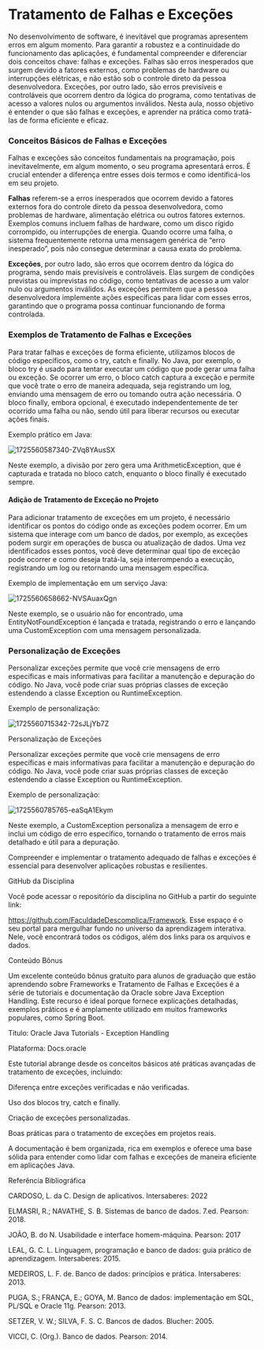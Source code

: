 # Tratamento de Falhas e Exceções


No desenvolvimento de software, é inevitável que programas apresentem erros em algum momento. Para garantir a robustez e a continuidade do funcionamento das aplicações, é fundamental compreender e diferenciar dois conceitos chave: falhas e exceções. Falhas são erros inesperados que surgem devido a fatores externos, como problemas de hardware ou interrupções elétricas, e não estão sob o controle direto da pessoa desenvolvedora. Exceções, por outro lado, são erros previsíveis e controláveis que ocorrem dentro da lógica do programa, como tentativas de acesso a valores nulos ou argumentos inválidos. Nesta aula, nosso objetivo é entender o que são falhas e exceções, e aprender na prática como tratá-las de forma eficiente e eficaz.


### Conceitos Básicos de Falhas e Exceções

Falhas e exceções são conceitos fundamentais na programação, pois inevitavelmente, em algum momento, o seu programa apresentará erros. É crucial entender a diferença entre esses dois termos e como identificá-los em seu projeto. 

**Falhas** referem-se a erros inesperados que ocorrem devido a fatores externos fora do controle direto da pessoa desenvolvedora, como problemas de hardware, alimentação elétrica ou outros fatores externos. Exemplos comuns incluem falhas de hardware, como um disco rígido corrompido, ou interrupções de energia. Quando ocorre uma falha, o sistema frequentemente retorna uma mensagem genérica de “erro inesperado”, pois não consegue determinar a causa exata do problema.

**Exceções**, por outro lado, são erros que ocorrem dentro da lógica do programa, sendo mais previsíveis e controláveis. Elas surgem de condições previstas ou imprevistas no código, como tentativas de acesso a um valor nulo ou argumentos inválidos. As exceções permitem que a pessoa desenvolvedora implemente ações específicas para lidar com esses erros, garantindo que o programa possa continuar funcionando de forma controlada.


### Exemplos de Tratamento de Falhas e Exceções

Para tratar falhas e exceções de forma eficiente, utilizamos blocos de código específicos, como o try, catch e finally. No Java, por exemplo, o bloco try é usado para tentar executar um código que pode gerar uma falha ou exceção. Se ocorrer um erro, o bloco catch captura a exceção e permite que você trate o erro de maneira adequada, seja registrando um log, enviando uma mensagem de erro ou tomando outra ação necessária. O bloco finally, embora opcional, é executado independentemente de ter ocorrido uma falha ou não, sendo útil para liberar recursos ou executar ações finais.

Exemplo prático em Java:


![1725560587340-ZVq8YAusSX](https://github.com/user-attachments/assets/00b7f863-fc61-4adc-9ff0-fdf31b34c2d4)



Neste exemplo, a divisão por zero gera uma ArithmeticException, que é capturada e tratada no bloco catch, enquanto o bloco finally é executado sempre.


#### Adição de Tratamento de Exceção no Projeto

Para adicionar tratamento de exceções em um projeto, é necessário identificar os pontos do código onde as exceções podem ocorrer. Em um sistema que interage com um banco de dados, por exemplo, as exceções podem surgir em operações de busca ou atualização de dados. Uma vez identificados esses pontos, você deve determinar qual tipo de exceção pode ocorrer e como deseja tratá-la, seja interrompendo a execução, registrando um log ou retornando uma mensagem específica.


Exemplo de implementação em um serviço Java:


![1725560658662-NVSAuaxQgn](https://github.com/user-attachments/assets/3c26b033-f86b-43e4-932e-c0f12221ea24)


Neste exemplo, se o usuário não for encontrado, uma EntityNotFoundException é lançada e tratada, registrando o erro e lançando uma CustomException com uma mensagem personalizada.


### Personalização de Exceções

Personalizar exceções permite que você crie mensagens de erro específicas e mais informativas para facilitar a manutenção e depuração do código. No Java, você pode criar suas próprias classes de exceção estendendo a classe Exception ou RuntimeException.

Exemplo de personalização:

![1725560715342-72sJLjYb7Z](https://github.com/user-attachments/assets/439f3441-b466-4aa8-ba5f-ed7f7ec8e306)


Personalização de Exceções

Personalizar exceções permite que você crie mensagens de erro específicas e mais informativas para facilitar a manutenção e depuração do código. No Java, você pode criar suas próprias classes de exceção estendendo a classe Exception ou RuntimeException.

Exemplo de personalização:


![1725560785765-eaSqA1Ekym](https://github.com/user-attachments/assets/b574c1e1-249e-4c72-89ec-912d7b3012e6)


Neste exemplo, a CustomException personaliza a mensagem de erro e inclui um código de erro específico, tornando o tratamento de erros mais detalhado e útil para a depuração.

Compreender e implementar o tratamento adequado de falhas e exceções é essencial para desenvolver aplicações robustas e resilientes.



GitHub da Disciplina

Você pode acessar o repositório da disciplina no GitHub a partir do seguinte link:

https://github.com/FaculdadeDescomplica/Framework. Esse espaço é o seu portal para mergulhar fundo no universo da aprendizagem interativa. Nele, você encontrará todos os códigos, além dos links para os arquivos e dados.



Conteúdo Bônus

Um excelente conteúdo bônus gratuito para alunos de graduação que estão aprendendo sobre Frameworks e Tratamento de Falhas e Exceções é a série de tutoriais e documentação da Oracle sobre Java Exception Handling. Este recurso é ideal porque fornece explicações detalhadas, exemplos práticos e é amplamente utilizado em muitos frameworks populares, como Spring Boot.

Título: Oracle Java Tutorials - Exception Handling

Plataforma: Docs.oracle

Este tutorial abrange desde os conceitos básicos até práticas avançadas de tratamento de exceções, incluindo:

Diferença entre exceções verificadas e não verificadas.

Uso dos blocos try, catch e finally.

Criação de exceções personalizadas.

Boas práticas para o tratamento de exceções em projetos reais.

A documentação é bem organizada, rica em exemplos e oferece uma base sólida para entender como lidar com falhas e exceções de maneira eficiente em aplicações Java.



Referência Bibliográfica

CARDOSO, L. da C. Design de aplicativos. Intersaberes: 2022

ELMASRI, R.; NAVATHE, S. B. Sistemas de banco de dados. 7.ed. Pearson: 2018.

JOÃO, B. do N. Usabilidade e interface homem-máquina. Pearson: 2017

LEAL, G. C. L. Linguagem, programação e banco de dados: guia prático de aprendizagem. Intersaberes: 2015.

MEDEIROS, L. F. de. Banco de dados: princípios e prática. Intersaberes: 2013.

PUGA, S.; FRANÇA, E.; GOYA, M. Banco de dados: implementação em SQL, PL/SQL e Oracle 11g. Pearson: 2013.

SETZER, V. W.; SILVA, F. S. C. Bancos de dados. Blucher: 2005.

VICCI, C. (Org.). Banco de dados. Pearson: 2014.






















